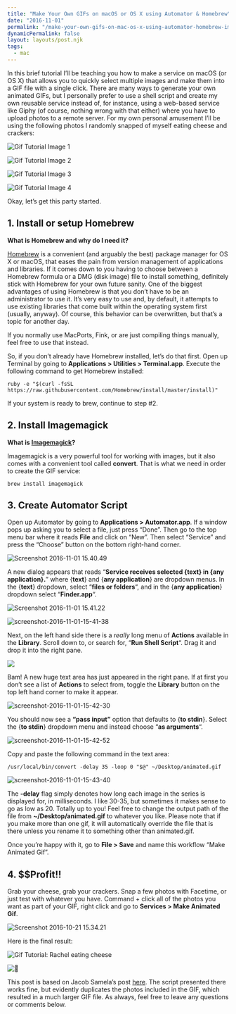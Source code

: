 ```yaml
---
title: "Make Your Own GIFs on macOS or OS X using Automator & Homebrew"
date: "2016-11-01"
permalink: "/make-your-own-gifs-on-mac-os-x-using-automator-homebrew-imagemagick/"
dynamicPermalink: false
layout: layouts/post.njk
tags:
  - mac
---
```


In this brief tutorial I’ll be teaching you how to make a service on macOS (or OS X) that allows you to quickly select multiple images and make them into a GIF file with a single click. There are many ways to generate your own animated GIFs, but I personally prefer to use a shell script and create my own reusable service instead of, for instance, using a web-based service like Giphy (of course, nothing wrong with that either) where you have to upload photos to a remote server. For my own personal amusement I’ll be using the following photos I randomly snapped of myself eating cheese and crackers:

![Gif Tutorial Image 1](https://i0.wp.com/www.nerdycode.com/wp-content/uploads/2016/10/2016-10-21-01-3-1024x683.jpg?fit=686%2C458)

![Gif Tutorial Image 2](https://i1.wp.com/www.nerdycode.com/wp-content/uploads/2016/10/2016-10-21-02-1024x683.jpg?fit=686%2C458)

![Gif Tutorial Image 3](https://i2.wp.com/www.nerdycode.com/wp-content/uploads/2016/10/2016-10-21-03-1024x683.jpg?fit=686%2C458)

![Gif Tutorial Image 4](https://i2.wp.com/www.nerdycode.com/wp-content/uploads/2016/10/2016-10-21-04-1024x683.jpg?fit=686%2C458)

Okay, let’s get this party started.

## 1. Install or setup Homebrew

**What is Homebrew and why do I need it?**

[Homebrew](http://brew.sh/) is a convenient (and arguably the best) package manager for OS X or macOS, that eases the pain from version management of applications and libraries. If it comes down to you having to choose between a Homebrew formula or a DMG (disk image) file to install something, definitely stick with Homebrew for your own future sanity. One of the biggest advantages of using Homebrew is that you don’t have to be an administrator to use it. It’s very easy to use and, by default, it attempts to use existing libraries that come built within the operating system first (usually, anyway). Of course, this behavior can be overwritten, but that’s a topic for another day.

If you normally use MacPorts, Fink, or are just compiling things manually, feel free to use that instead.

So, if you don’t already have Homebrew installed, let’s do that first. Open up Terminal by going to **Applications > Utilities > Terminal.app**. Execute the following command to get Homebrew installed:

```
ruby -e "$(curl -fsSL https://raw.githubusercontent.com/Homebrew/install/master/install)"
```

If your system is ready to brew, continue to step #2.

## 2. Install Imagemagick

**What is [Imagemagick](http://www.imagemagick.org/script/index.php)?**

Imagemagick is a very powerful tool for working with images, but it also comes with a convenient tool called **convert**. That is what we need in order to create the GIF service:
```
brew install imagemagick
```

## 3. Create Automator Script

Open up Automator by going to **Applications > Automator.app**. If a window pops up asking you to select a file, just press “Done”. Then go to the top menu bar where it reads **File** and click on “New”. Then select “Service” and press the “Choose” button on the bottom right-hand corner.

![Screenshot 2016-11-01 15.40.49](https://i1.wp.com/www.nerdycode.com/wp-content/uploads/2016/11/Screenshot-2016-11-01-15.40.49-1024x838.png?fit=686%2C561)

A new dialog appears that reads “**Service receives selected {text} in {any application}.**” where {**text**} and {**any application**} are dropdown menus. In the {**text**} dropdown, select “**files or folders**“, and in the {**any application**} dropdown select “**Finder.app**“.

![Screenshot 2016-11-01 15.41.22](https://i0.wp.com/www.nerdycode.com/wp-content/uploads/2016/11/Screenshot-2016-11-01-15.41.22-1024x756.png?fit=686%2C506)

![screenshot-2016-11-01-15-41-38](https://i2.wp.com/www.nerdycode.com/wp-content/uploads/2016/11/Screenshot-2016-11-01-15.41.38-1024x336.png?fit=686%2C225)

Next, on the left hand side there is a _really_ long menu of **Actions** available in the **Library**. Scroll down to, or search for, “**Run Shell Script**“. Drag it and drop it into the right pane.

![](https://i0.wp.com/www.nerdycode.com/wp-content/uploads/2016/11/Screenshot-2016-11-01-15.42.52-1024x841.png?fit=686%2C563)

Bam! A new huge text area has just appeared in the right pane. If at first you don’t see a list of **Actions** to select from, toggle the **Library** button on the top left hand corner to make it appear.

![screenshot-2016-11-01-15-42-30](https://i2.wp.com/www.nerdycode.com/wp-content/uploads/2016/11/Screenshot-2016-11-01-15.42.30-1024x843.png?fit=686%2C565)

You should now see a **“pass input”** option that defaults to {**to stdin**}. Select the {**to stdin**} dropdown menu and instead choose “**as arguments**“.

![screenshot-2016-11-01-15-42-52](https://i0.wp.com/www.nerdycode.com/wp-content/uploads/2016/11/Screenshot-2016-11-01-15.42.52-1024x841.png?fit=686%2C563)

Copy and paste the following command in the text area:

```
/usr/local/bin/convert -delay 35 -loop 0 "$@" ~/Desktop/animated.gif
```

![screenshot-2016-11-01-15-43-40](https://i2.wp.com/www.nerdycode.com/wp-content/uploads/2016/11/Screenshot-2016-11-01-15.43.40-1024x539.png?fit=686%2C361)

The **-delay** flag simply denotes how long each image in the series is displayed for, in milliseconds. I like 30-35, but sometimes it makes sense to go as low as 20. Totally up to you! Feel free to change the output path of the file from **~/Desktop/animated.gif** to whatever you like. Please note that if you make more than one gif, it will automatically override the file that is there unless you rename it to something other than animated.gif.

Once you’re happy with it, go to **File > Save** and name this workflow “Make Animated Gif”.

## 4. $$Profit!!

Grab your cheese, grab your crackers. Snap a few photos with Facetime, or just test with whatever you have. Command + click all of the photos you want as part of your GIF, right click and go to **Services > Make Animated Gif**.

![Screenshot 2016-10-21 15.34.21](https://i1.wp.com/www.nerdycode.com/wp-content/uploads/2016/11/Screenshot-2016-10-21-15.34.21-897x1024.png?fit=686%2C783)

Here is the final result:

![Gif Tutorial: Rachel eating cheese](https://i0.wp.com/www.nerdycode.com/wp-content/uploads/2016/10/animated-01-5.gif?resize=686%2C457)

![🙂](images/1f642.png)

This post is based on Jacob Samela’s post [here](http://jacobsalmela.com/make-animated-gifs-in-os-x-with-a-right-click/). The script presented there works fine, but evidently duplicates the photos included in the GIF, which resulted in a much larger GIF file. As always, feel free to leave any questions or comments below.
